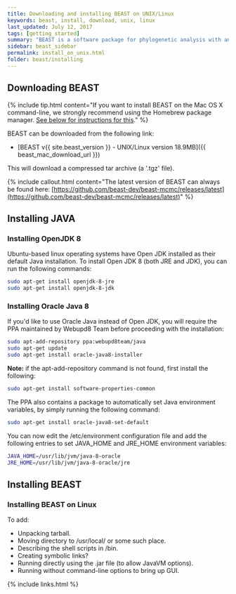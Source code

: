 ```yaml
---
title: Downloading and installing BEAST on UNIX/Linux
keywords: beast, install, download, unix, linux
last_updated: July 12, 2017
tags: [getting_started]
summary: "BEAST is a software package for phylogenetic analysis with an emphasis on time-scaled trees."
sidebar: beast_sidebar
permalink: install_on_unix.html
folder: beast/installing
---
```


## Downloading BEAST

{% include tip.html content="If you want to install BEAST on the Mac OS X command-line, we strongly recommend using the Homebrew package manager. [See below for instructions for this](#homebrew-package-manager-for-mac-os-x)." %}

BEAST can be downloaded from the following link:

- [BEAST v{{ site.beast_version }} - UNIX/Linux version 18.9MB]({{ beast_mac_download_url }})

This will download a compressed tar archive (a '.tgz' file). 

{% include callout.html content="The latest version of BEAST can always be found here: [https://github.com/beast-dev/beast-mcmc/releases/latest](https://github.com/beast-dev/beast-mcmc/releases/latest)" %}

## Installing JAVA

### Installing OpenJDK 8

Ubuntu-based linux operating systems have Open JDK installed as their default Java installation.
To install Open JDK 8 (both JRE and JDK), you can run the following commands:

```bash
sudo apt-get install openjdk-8-jre
sudo apt-get install openjdk-8-jdk
```

### Installing Oracle Java 8

If you'd like to use Oracle Java instead of Open JDK, you will require the PPA maintained by Webupd8 Team before proceeding with the installation:

```bash
sudo apt-add-repository ppa:webupd8team/java
sudo apt-get update
sudo apt-get install oracle-java8-installer
```

**Note:** if the apt-add-repository command is not found, first install the following:

```bash
sudo apt-get install software-properties-common
```

The PPA also contains a package to automatically set Java environment variables, by simply running the following command:

```bash
sudo apt-get install oracle-java8-set-default
```

You can now edit the  /etc/environment configuration file and add the following entries to set JAVA_HOME and JRE_HOME environment variables:

```bash
JAVA_HOME=/usr/lib/jvm/java-8-oracle
JRE_HOME=/usr/lib/jvm/java-8-oracle/jre
```

## Installing BEAST

### Installing BEAST on Linux

To add: 

- Unpacking tarball.
- Moving directory to /usr/local/ or some such place. 
- Describing the shell scripts in /bin. 
- Creating symbolic links? 
- Running directly using the .jar file (to allow JavaVM options). 
- Running without command-line options to bring up GUI.


{% include links.html %}

